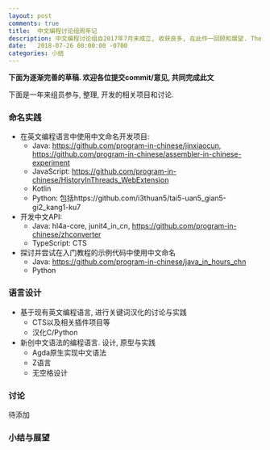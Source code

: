 ```yaml
---
layout: post
comments: true
title:  中文编程讨论组周年记
description: 中文编程讨论组自2017年7月末成立, 收获良多, 在此作一回顾和展望. The "Programming in Chinese" discussion group is one year old. Happy birthday to ourselves. Looking forward to more success in the future.
date:   2018-07-26 00:00:00 -0700
categories: 小结
---
```


**下面为逐渐完善的草稿. 欢迎各位提交commit/意见, 共同完成此文**

下面是一年来组员参与, 整理, 开发的相关项目和讨论.

### 命名实践

- 在英文编程语言中使用中文命名开发项目:
  - Java: https://github.com/program-in-chinese/jinxiaocun, https://github.com/program-in-chinese/assembler-in-chinese-experiment
  - JavaScript: https://github.com/program-in-chinese/HistoryInThreads_WebExtension
  - Kotlin
  - Python: 包括https://github.com/i3thuan5/tai5-uan5_gian5-gi2_kang1-ku7
- 开发中文API:
  - Java: hl4a-core, junit4_in_cn, https://github.com/program-in-chinese/zhconverter
  - TypeScript: CTS
- 探讨并尝试在入门教程的示例代码中使用中文命名
  - Java: https://github.com/program-in-chinese/java_in_hours_chn
  - Python

### 语言设计

- 基于现有英文编程语言, 进行关键词汉化的讨论与实践
  - CTS以及相关插件项目等
  - 汉化C/Python
- 新创中文语法的编程语言. 设计, 原型与实践
  - Agda原生实现中文语法
  - Z语言
  - 无空格设计

### 讨论

待添加

### 小结与展望
